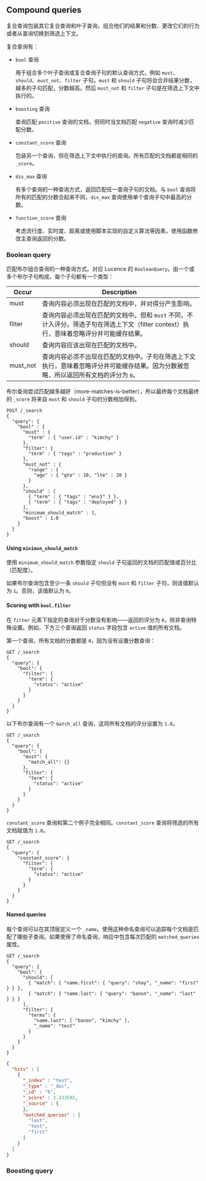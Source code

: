 ## Compound queries

复合查询包装其它复合查询和叶子查询，组合他们的结果和分数、更改它们的行为或者从查询切换到筛选上下文。

复合查询有：

- `bool` 查询

  用于组合多个叶子查询或复合查询子句的默认查询方式，例如 `must`、`should`、`must_not`、`filter` 子句。`must` 和 `should` 子句将会合并结果分数，越多的子句匹配，分数越高。然后 `must_not` 和 `filter` 子句是在筛选上下文中执行的。

- `boosting` 查询

  查询匹配 `positive` 查询的文档，但同时当文档匹配 `negative` 查询时减少匹配分数。

- `constant_score` 查询

  包装另一个查询，但在筛选上下文中执行的查询。所有匹配的文档都是相同的 `_score`。

- `dis_max` 查询

  有多个查询的一种查询方式，返回匹配任一查询子句的文档。与 `bool` 查询将所有的匹配的分数合起来不同，`dis_max` 查询使用单个查询子句中最高的分数。

- `function_score` 查询

  考虑流行度、实时度、距离或使用脚本实现的自定义算法等因素，使用函数修改主查询返回的分数。

### Boolean query

 匹配布尔组合查询的一种查询方式。对应 Lucence 的 `BooleanQuery`。由一个或多个布尔子句构成，每个子句都有一个类型：

| Occur    | Description                                                  |
| -------- | ------------------------------------------------------------ |
| must     | 查询内容必须出现在匹配的文档中，并对得分产生影响。           |
| filter   | 查询内容必须出现在匹配的文档中。但和 `must` 不同，不计入评分。筛选子句在筛选上下文（filter context）执行，意味着忽略评分并可能缓存结果。 |
| should   | 查询内容应该出现在匹配的文档中。                             |
| must_not | 查询内容必须不出现在匹配的文档中。子句在筛选上下文执行，意味着忽略评分并可能缓存结果。因为分数被忽略，所以返回所有文档的评分为 `0`。 |

布尔查询尝试匹配越多越好（more-matches-is-better），所以最终每个文档最终的 `_score` 将来自 `must` 和 `should` 子句的分数相加得到。

```
POST /_search
{
  "query": {
    "bool" : {
      "must" : {
        "term" : { "user.id" : "kimchy" }
      },
      "filter": {
        "term" : { "tags" : "production" }
      },
      "must_not" : {
        "range" : {
          "age" : { "gte" : 10, "lte" : 20 }
        }
      },
      "should" : [
        { "term" : { "tags" : "env1" } },
        { "term" : { "tags" : "deployed" } }
      ],
      "minimum_should_match" : 1,
      "boost" : 1.0
    }
  }
}
```

#### Using `minimun_should_match`

使用 `minimum_should_match` 参数指定 `should` 子句返回的文档的匹配值或百分比（匹配度）。

如果布尔查询包含至少一条 `should` 子句但没有 `must` 和 `filter` 子句，则该值默认为 `1`。否则，该值默认为 `0`。

#### Scoring with `bool.filter`

在 `filter` 元素下指定的查询对于分数没有影响——返回的评分为 `0`，除非查询特殊设置。例如，下方三个查询返回 `status` 字段包含 `active` 值的所有文档。

第一个查询，所有文档的分数都是 `0`，因为没有设置分数查询：

```
GET /_search
{
  "query": {
    "bool": {
      "filter": {
        "term": {
          "status": "active"
        }
      }
    }
  }
}
```

以下布尔查询有一个 `match_all` 查询，这将所有文档的评分设置为 `1.0`。

```
GET /_search
{
  "query": {
    "bool": {
      "must": {
        "match_all": {}
      },
      "filter": {
        "term": {
          "status": "active"
        }
      }
    }
  }
}
```

`constant_score` 查询和第二个例子完全相同。`constant_score` 查询将筛选的所有文档赋值为 `1.0`。

```
GET /_search
{
  "query": {
    "constant_score": {
      "filter": {
        "term": {
          "status": "active"
        }
      }
    }
  }
}
```

#### Named queries

每个查询可以在其顶层定义一个 `_name`。使用这种命名查询可以追踪每个文档是匹配了哪些子查询。如果使用了命名查询，响应中包含每次匹配的 `matched_queries` 属性。

```
GET /_search
{
  "query": {
    "bool": {
      "should": [
        { "match": { "name.first": { "query": "shay", "_name": "first" } } },
        { "match": { "name.last": { "query": "banon", "_name": "last" } } }
      ],
      "filter": {
        "terms": {
          "name.last": [ "banon", "kimchy" ],
          "_name": "test"
        }
      }
    }
  }
}
```

```json
{
  "hits" : [
    {
      "_index" : "test",
      "_type" : "_doc",
      "_id" : "6",
      "_score" : 2.233592,
      "_source" : {
      },
      "matched_queries" : [
        "last",
        "test",
        "first"
      ]
    }
  ]
}
```

### Boosting query

